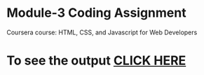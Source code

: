 # Module-3 Coding Assignment

Coursera course: HTML, CSS, and Javascript for Web Developers

# To see the output [CLICK HERE](https://rvamshi1711.github.io/Coursera-HTML-CSS-and-JavaScript-for-Web-Developers-master/module3-solution-master/index.html)
